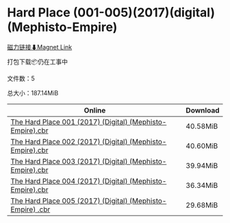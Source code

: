 # Hard Place (001-005)(2017)(digital)(Mephisto-Empire)

[磁力链接⬇Magnet Link](magnet:?xt=urn:btih:0e370350e1d80be23769cd312a69c9e54fbd41c3&dn=Hard%20Place%20%28001-005%29%282017%29%28digital%29%28Mephisto-Empire%29)

打包下载📦仍在工事中

文件数：5

总大小：187.14MiB

Online | Download
--- | ---
[The Hard Place 001 (2017) (Digital) (Mephisto-Empire).cbr](https://github.com/alicewish/markdown/blob/master/comic/Hard-Place-001-2017-Digital-Mephisto-Empire-cbr.md) | 40.58MiB
[The Hard Place 002 (2017) (Digital) (Mephisto-Empire).cbr](https://github.com/alicewish/markdown/blob/master/comic/Hard-Place-002-2017-Digital-Mephisto-Empire-cbr.md) | 40.60MiB
[The Hard Place 003 (2017) (Digital) (Mephisto-Empire).cbr](https://github.com/alicewish/markdown/blob/master/comic/Hard-Place-003-2017-Digital-Mephisto-Empire-cbr.md) | 39.94MiB
[The Hard Place 004 (2017) (Digital) (Mephisto-Empire).cbr](https://github.com/alicewish/markdown/blob/master/comic/Hard-Place-004-2017-Digital-Mephisto-Empire-cbr.md) | 36.34MiB
[The Hard Place 005 (2017) (Digital) (Mephisto-Empire) .cbr](https://github.com/alicewish/markdown/blob/master/comic/Hard-Place-005-2017-Digital-Mephisto-Empire-cbr.md) | 29.68MiB